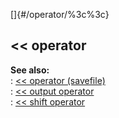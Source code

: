 []{#/operator/%3c%3c}    
## \<\< operator    
**See also:**    
:   [\<\< operator (savefile)](/ref/savefile/operator/%3c%3c.md)    
:   [\<\< output operator](/ref/operator/%3c%3c/output.md)    
:   [\<\< shift operator](/ref/operator/%3c%3c/shift.md)  
